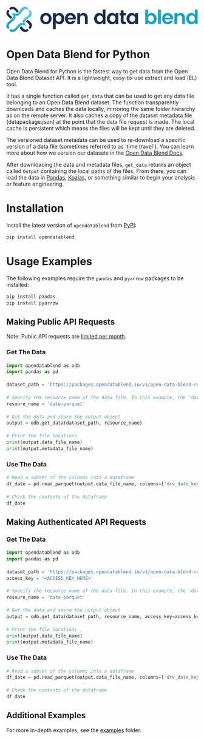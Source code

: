 ![alt text](https://raw.githubusercontent.com/opendatablend/opendatablend-py/master/images/odblogo.png "Open Data Blend")

# Open Data Blend for Python

Open Data Blend for Python is the fastest way to get data from the Open Data Blend Dataset API. It is a lightweight, easy-to-use extract and load (EL) tool.

It has a single function called `get_data` that can be used to get any data file belonging to an Open Data Blend dataset. The function transparently downloads and caches the data locally, mirroring the same folder hierarchy as on the remote server. It also caches a copy of the dataset metadata file (datapackage.json) at the point that the data file request is made. The local cache is persistent which means the files will be kept until they are deleted.

The versioned dataset metadata can be used to re-download a specific version of a data file (sometimes referred to as 'time travel'). You can learn more about how we version our datasets in the [Open Data Blend Docs](https://docs.opendatablend.io/open-data-blend-datasets/dataset-snapshots).

After downloading the data and metadata files, `get_data` returns an object called `Output` containing the local paths of the files. From there, you can load the data in [Pandas](https://pandas.pydata.org/), [Koalas](https://github.com/databricks/koalas), or something similar to begin your analysis or feature engineering.

# Installation

Install the latest version of `opendatablend` from [PyPI](https://pypi.org/):

```Python
pip install opendatablend
```

# Usage Examples

The following examples require the `pandas` and `pyarrow` packages to be installed:

```Python
pip install pandas
pip install pyarrow
```

## Making Public API Requests

Note: Public API requests are [limited per month](https://docs.opendatablend.io/open-data-blend-datasets/dataset-api#usage-limits).

### Get The Data

```python
import opendatablend as odb
import pandas as pd

dataset_path = 'https://packages.opendatablend.io/v1/open-data-blend-road-safety/datapackage.json'

# Specify the resource name of the data file. In this example, the 'date' data file will be requested in .parquet format.
resoure_name = 'date-parquet'

# Get the data and store the output object
output = odb.get_data(dataset_path, resource_name)

# Print the file locations
print(output.data_file_name)
print(output.metadata_file_name)
```

### Use The Data

```python
# Read a subset of the columns into a dataframe
df_date = pd.read_parquet(output.data_file_name, columns=['drv_date_key', 'drv_date', 'drv_month_name', 'drv_month_number', 'drv_quarter_name', 'drv_quarter_number', 'drv_year'])

# Check the contents of the dataframe
df_date
```

## Making Authenticated API Requests

### Get The Data

```python
import opendatablend as odb
import pandas as pd

dataset_path = 'https://packages.opendatablend.io/v1/open-data-blend-road-safety/datapackage.json'
access_key = '<ACCESS_KEY_HERE>'

# Specify the resource name of the data file. In this example, the 'date' data file will be requested in .parquet format.
resoure_name = 'date-parquet'

# Get the data and store the output object
output = odb.get_data(dataset_path, resource_name, access_key=access_key)

# Print the file locations
print(output.data_file_name)
print(output.metadata_file_name)
```

### Use The Data

```python
# Read a subset of the columns into a dataframe
df_date = pd.read_parquet(output.data_file_name, columns=['drv_date_key', 'drv_date', 'drv_month_name', 'drv_month_number', 'drv_quarter_name', 'drv_quarter_number', 'drv_year'])

# Check the contents of the dataframe
df_date
```

## Additional Examples

For more in-depth examples, see the [examples](https://github.com/opendatablend/opendatablend-py/tree/master/examples) folder.
